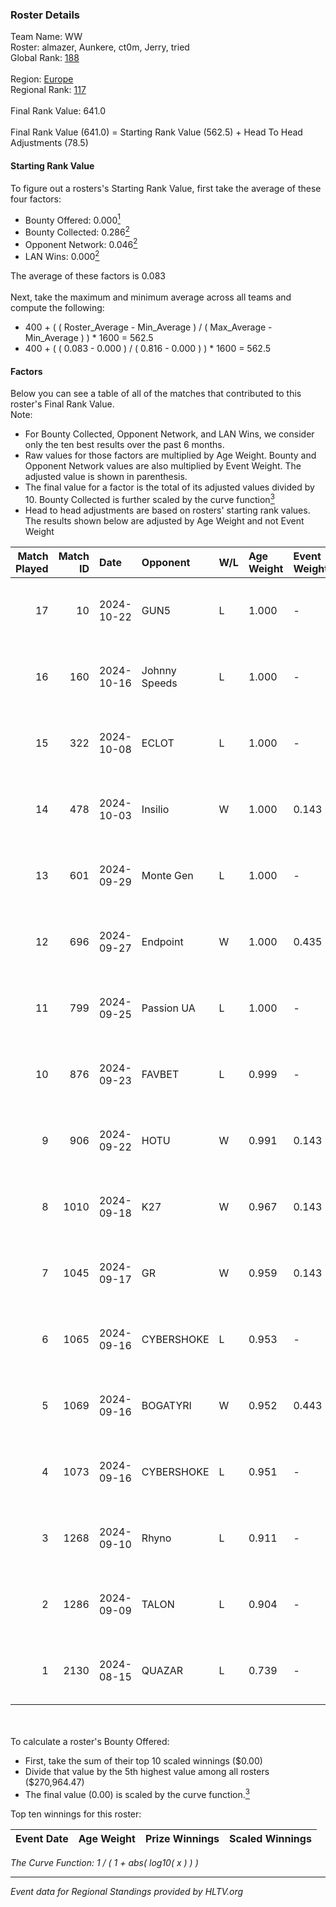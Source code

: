 ### Roster Details<br />
Team Name: WW<br />
Roster: almazer, Aunkere, ct0m, Jerry, tried<br />
Global Rank: [188](../../standings_global_2024_10_23.md)<br />
<br />
Region: [Europe]( ../../standings_europe_2024_10_23.md)<br />
Regional Rank: [117]( ../../standings_europe_2024_10_23.md)<br />
<br />
Final Rank Value:  641.0<br />
<br />
Final Rank Value (641.0) = Starting Rank Value (562.5) + Head To Head Adjustments (78.5)<br />

#### Starting Rank Value<br />
To figure out a rosters's Starting Rank Value, first take the average of these four factors:<br />
- Bounty Offered: 0.000[<sup>1</sup>](#table2)
- Bounty Collected: 0.286[<sup>2</sup>](#table1)
- Opponent Network: 0.046[<sup>2</sup>](#table1)
- LAN Wins: 0.000[<sup>2</sup>](#table1)

The average of these factors is 0.083<br />
<br />
Next, take the maximum and minimum average across all teams and compute the following:<br />
- 400 + ( ( Roster_Average - Min_Average ) / ( Max_Average - Min_Average ) ) * 1600 = 562.5
- 400 + ( ( 0.083 - 0.000 ) / ( 0.816 - 0.000 ) ) * 1600 = 562.5


#### Factors<br />
Below you can see a table of all of the matches that contributed to this roster's Final Rank Value.<br />
Note:<br />

- For Bounty Collected, Opponent Network, and LAN Wins, we consider only the ten best results over the past 6 months.
- Raw values for those factors are multiplied by Age Weight. Bounty and Opponent Network values are also multiplied by Event Weight. The adjusted value is shown in parenthesis.
- The final value for a factor is the total of its adjusted values divided by 10. Bounty Collected is further scaled by the curve function[<sup>3</sup>](#curveFunction)
- Head to head adjustments are based on rosters' starting rank values. The results shown below are adjusted by Age Weight and not Event Weight
<span id="table1"></span><br />


| Match Played | Match ID | Date       | Opponent      | W/L | Age Weight | Event Weight | Bounty Collected | Opponent Network | LAN Wins  | H2H Adj. | Roster                               |
| -: | -: | :- | :- | :- | :- | :- | :- | :- | :- | -: | :- |
|           17 |       10 | 2024-10-22 | GUN5          | L   | 1.000      | -            | -                | -                | -         |    -2.88 | almazer, Aunkere, ct0m, Jerry, tried |
|           16 |      160 | 2024-10-16 | Johnny Speeds | L   | 1.000      | -            | -                | -                | -         |    -3.21 | Aunkere, ct0m, Jerry, StRoGo, tried  |
|           15 |      322 | 2024-10-08 | ECLOT         | L   | 1.000      | -            | -                | -                | -         |    -3.53 | Aunkere, ct0m, Jerry, StRoGo, tried  |
|           14 |      478 | 2024-10-03 | Insilio       | W   | 1.000      | 0.143        | 0.040 (0.006)    | 0.696 (0.099)    | 0 (0.000) |    27.43 | Aunkere, ct0m, Jerry, StRoGo, tried  |
|           13 |      601 | 2024-09-29 | Monte Gen     | L   | 1.000      | -            | -                | -                | -         |    -3.73 | Aunkere, ct0m, kelieN, StRoGo, tried |
|           12 |      696 | 2024-09-27 | Endpoint      | W   | 1.000      | 0.435        | 0.055 (0.024)    | 0.565 (0.245)    | 0 (0.000) |    27.11 | Aunkere, ct0m, Jerry, StRoGo, tried  |
|           11 |      799 | 2024-09-25 | Passion UA    | L   | 1.000      | -            | -                | -                | -         |    -3.00 | Aunkere, ct0m, Jerry, StRoGo, tried  |
|           10 |      876 | 2024-09-23 | FAVBET        | L   | 0.999      | -            | -                | -                | -         |    -3.98 | Aunkere, ct0m, Jerry, StRoGo, tried  |
|            9 |      906 | 2024-09-22 | HOTU          | W   | 0.991      | 0.143        | 0.006 (0.001)    | 0.471 (0.067)    | 0 (0.000) |    24.73 | Aunkere, ct0m, Jerry, StRoGo, tried  |
|            8 |     1010 | 2024-09-18 | K27           | W   | 0.967      | 0.143        | 0.000 (0.000)    | 0.216 (0.030)    | 0 (0.000) |    19.05 | Aunkere, ct0m, Jerry, StRoGo, tried  |
|            7 |     1045 | 2024-09-17 | GR            | W   | 0.959      | 0.143        | 0.008 (0.001)    | 0.124 (0.017)    | 0 (0.000) |    21.34 | Aunkere, ct0m, Jerry, StRoGo, tried  |
|            6 |     1065 | 2024-09-16 | CYBERSHOKE    | L   | 0.953      | -            | -                | -                | -         |    -2.08 | Aunkere, ct0m, Jerry, StRoGo, tried  |
|            5 |     1069 | 2024-09-16 | BOGATYRI      | W   | 0.952      | 0.443        | 0.000 (0.000)    | 0.000 (0.000)    | 0 (0.000) |     9.06 | Aunkere, ct0m, Jerry, StRoGo, tried  |
|            4 |     1073 | 2024-09-16 | CYBERSHOKE    | L   | 0.951      | -            | -                | -                | -         |    -1.99 | Aunkere, ct0m, Jerry, StRoGo, tried  |
|            3 |     1268 | 2024-09-10 | Rhyno         | L   | 0.911      | -            | -                | -                | -         |    -3.85 | Aunkere, ct0m, Jerry, StRoGo, tried  |
|            2 |     1286 | 2024-09-09 | TALON         | L   | 0.904      | -            | -                | -                | -         |    -9.44 | Aunkere, ct0m, Jerry, StRoGo, tried  |
|            1 |     2130 | 2024-08-15 | QUAZAR        | L   | 0.739      | -            | -                | -                | -         |   -12.51 | Aunkere, ct0m, Jerry, StRoGo, tried  |

<br />
<span id="table2"></span><br />
To calculate a roster's Bounty Offered:<br />

- First, take the sum of their top 10 scaled winnings ($0.00)
- Divide that value by the 5th highest value among all rosters ($270,964.47)
- The final value (0.00) is scaled by the curve function.[<sup>3</sup>](#curveFunction)

Top ten winnings for this roster:<br />

| Event Date | Age Weight | Prize Winnings | Scaled Winnings |
| :- | -: | :- | :- |


<span id="curveFunction"></span>_The Curve Function: 1 / ( 1 + abs( log10( x ) ) )_<br />

---
_Event data for Regional Standings provided by HLTV.org_<br />
